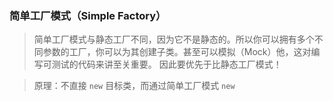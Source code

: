 ### 简单工厂模式（Simple Factory）
> 简单工厂模式与静态工厂不同，因为它不是静态的。所以你可以拥有多个不同参数的工厂，你可以为其创建子类。甚至可以模拟（Mock）他，这对编写可测试的代码来讲至关重要。 因此要优先于比静态工厂模式！

> 原理：不直接 `new` 目标类，而通过简单工厂模式 `new`
